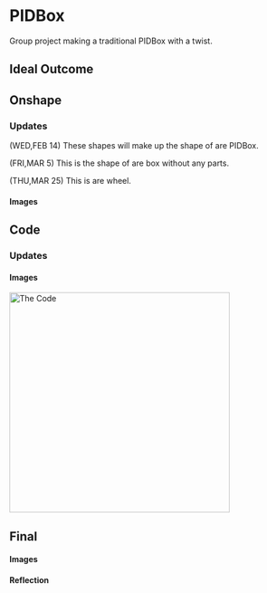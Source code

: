 # PIDBox
Group project making a traditional PIDBox with a twist. 

## Ideal Outcome 

## Onshape

### Updates
(WED,FEB 14) These shapes will make up the shape of are PIDBox. 

(FRI,MAR 5) This is the shape of are box without any parts.

(THU,MAR 25) This is are wheel. 

#### Images 


## Code 
### Updates 
#### Images 
<img src="blob:chrome-untrusted://media-app/484c3d45-1b55-4ab4-91bf-4fd459ea56e0" alt="The Code" width="389">


## Final 
#### Images
#### Reflection 
